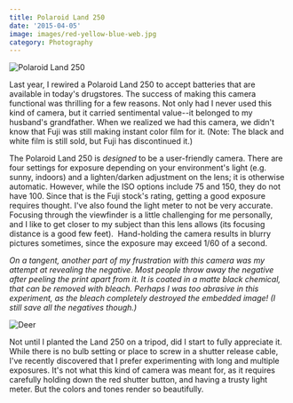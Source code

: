 ```yaml
---
title: Polaroid Land 250
date: '2015-04-05'
image: images/red-yellow-blue-web.jpg
category: Photography
---
```


![Polaroid Land 250](../images/polaroid-land-250.jpeg)

Last year, I rewired a Polaroid Land 250 to accept batteries that are available in today's drugstores. The success of making this camera functional was thrilling for a few reasons. Not only had I never used this kind of camera, but it carried sentimental value--it belonged to my husband's grandfather. When we realized we had this camera, we didn't know that Fuji was still making instant color film for it. (Note: The black and white film is still sold, but Fuji has discontinued it.)

The Polaroid Land 250 is _designed_ to be a user-friendly camera. There are four settings for exposure depending on your environment's light (e.g. sunny, indoors) and a lighten/darken adjustment on the lens; it is otherwise automatic. However, while the ISO options include 75 and 150, they do not have 100. Since that is the Fuji stock's rating, getting a good exposure requires thought. I've also found the light meter to not be very accurate. Focusing through the viewfinder is a little challenging for me personally, and I like to get closer to my subject than this lens allows (its focusing distance is a good few feet).  Hand-holding the camera results in blurry pictures sometimes, since the exposure may exceed 1/60 of a second.

_On a tangent, another part of my frustration with this camera was my attempt at revealing the negative. Most people throw away the negative after peeling the print apart from it. It is coated in a matte black chemical, that can be removed with bleach. Perhaps I was too abrasive in this experiment, as the bleach completely destroyed the embedded image! (I still save all the negatives though.)_

![Deer](../images/chris-deer-web.jpg)

Not until I planted the Land 250 on a tripod, did I start to fully appreciate it. While there is no bulb setting or place to screw in a shutter release cable, I've recently discovered that I prefer experimenting with long and multiple exposures. It's not what this kind of camera was meant for, as it requires carefully holding down the red shutter button, and having a trusty light meter. But the colors and tones render so beautifully.
